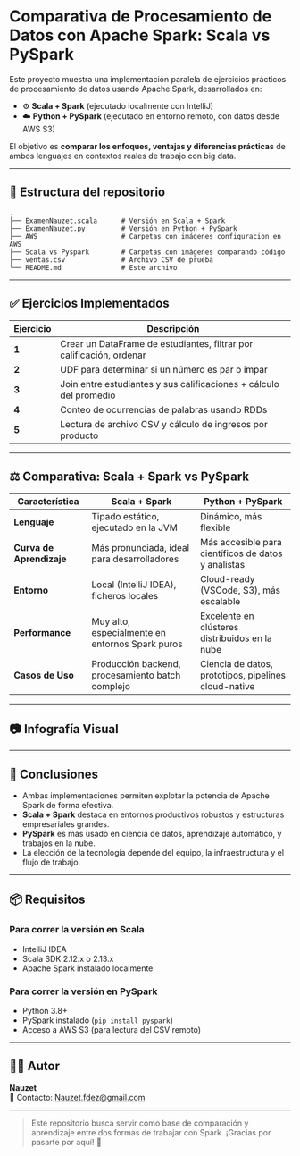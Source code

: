 # Comparativa de Procesamiento de Datos con Apache Spark: Scala vs PySpark

Este proyecto muestra una implementación paralela de ejercicios prácticos de procesamiento de datos usando Apache Spark, desarrollados en:

- ⚙️ **Scala + Spark** (ejecutado localmente con IntelliJ)
- ☁️ **Python + PySpark** (ejecutado en entorno remoto, con datos desde AWS S3)

El objetivo es **comparar los enfoques, ventajas y diferencias prácticas** de ambos lenguajes en contextos reales de trabajo con big data.

---

## 📁 Estructura del repositorio

```
.
├── ExamenNauzet.scala      # Versión en Scala + Spark
├── ExamenNauzet.py         # Versión en Python + PySpark
├── AWS                     # Carpetas con imágenes configuracion en AWS
├── Scala vs Pyspark        # Carpetas con imágenes comparando código 
├── ventas.csv              # Archivo CSV de prueba
└── README.md               # Este archivo
```

---

## ✅ Ejercicios Implementados

| Ejercicio | Descripción                                                                 |
|----------|-----------------------------------------------------------------------------|
| **1**     | Crear un DataFrame de estudiantes, filtrar por calificación, ordenar       |
| **2**     | UDF para determinar si un número es par o impar                            |
| **3**     | Join entre estudiantes y sus calificaciones + cálculo del promedio         |
| **4**     | Conteo de ocurrencias de palabras usando RDDs                              |
| **5**     | Lectura de archivo CSV y cálculo de ingresos por producto                  |

---

## ⚖️ Comparativa: Scala + Spark vs PySpark

| Característica            | Scala + Spark                                       | Python + PySpark                                       |
|--------------------------|----------------------------------------------------|--------------------------------------------------------|
| **Lenguaje**             | Tipado estático, ejecutado en la JVM               | Dinámico, más flexible                                 |
| **Curva de Aprendizaje** | Más pronunciada, ideal para desarrolladores        | Más accesible para científicos de datos y analistas    |
| **Entorno**              | Local (IntelliJ IDEA), ficheros locales            | Cloud-ready (VSCode, S3), más escalable                |
| **Performance**          | Muy alto, especialmente en entornos Spark puros    | Excelente en clústeres distribuidos en la nube         |
| **Casos de Uso**         | Producción backend, procesamiento batch complejo   | Ciencia de datos, prototipos, pipelines cloud-native   |

---

## 📷 Infografía Visual



---

## 📌 Conclusiones

- Ambas implementaciones permiten explotar la potencia de Apache Spark de forma efectiva.
- **Scala + Spark** destaca en entornos productivos robustos y estructuras empresariales grandes.
- **PySpark** es más usado en ciencia de datos, aprendizaje automático, y trabajos en la nube.
- La elección de la tecnología depende del equipo, la infraestructura y el flujo de trabajo.

---

## 📦 Requisitos

### Para correr la versión en Scala
- IntelliJ IDEA
- Scala SDK 2.12.x o 2.13.x
- Apache Spark instalado localmente


### Para correr la versión en PySpark
- Python 3.8+
- PySpark instalado (`pip install pyspark`)
- Acceso a AWS S3 (para lectura del CSV remoto)

---

## 🧑‍💻 Autor

**Nauzet**  
📧 Contacto: Nauzet.fdez@gmail.com

---

> Este repositorio busca servir como base de comparación y aprendizaje entre dos formas de trabajar con Spark. ¡Gracias por pasarte por aquí! 🚀
